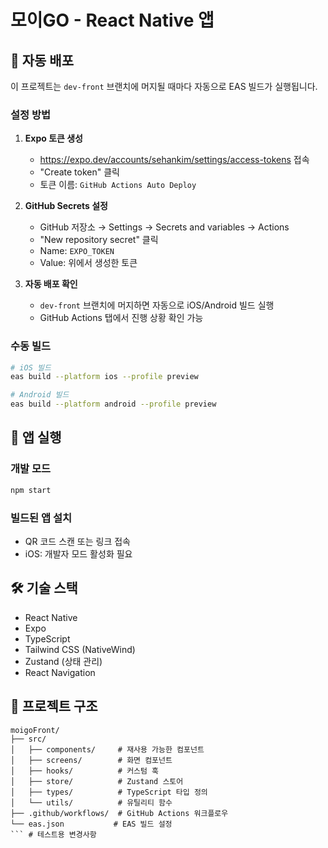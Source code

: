 # 모이GO - React Native 앱

## 🚀 자동 배포

이 프로젝트는 `dev-front` 브랜치에 머지될 때마다 자동으로 EAS 빌드가 실행됩니다.

### 설정 방법

1. **Expo 토큰 생성**
   - https://expo.dev/accounts/sehankim/settings/access-tokens 접속
   - "Create token" 클릭
   - 토큰 이름: `GitHub Actions Auto Deploy`

2. **GitHub Secrets 설정**
   - GitHub 저장소 → Settings → Secrets and variables → Actions
   - "New repository secret" 클릭
   - Name: `EXPO_TOKEN`
   - Value: 위에서 생성한 토큰

3. **자동 배포 확인**
   - `dev-front` 브랜치에 머지하면 자동으로 iOS/Android 빌드 실행
   - GitHub Actions 탭에서 진행 상황 확인 가능

### 수동 빌드

```bash
# iOS 빌드
eas build --platform ios --profile preview

# Android 빌드  
eas build --platform android --profile preview
```

## 📱 앱 실행

### 개발 모드
```bash
npm start
```

### 빌드된 앱 설치
- QR 코드 스캔 또는 링크 접속
- iOS: 개발자 모드 활성화 필요

## 🛠 기술 스택

- React Native
- Expo
- TypeScript
- Tailwind CSS (NativeWind)
- Zustand (상태 관리)
- React Navigation

## 📁 프로젝트 구조

```
moigoFront/
├── src/
│   ├── components/     # 재사용 가능한 컴포넌트
│   ├── screens/        # 화면 컴포넌트
│   ├── hooks/          # 커스텀 훅
│   ├── store/          # Zustand 스토어
│   ├── types/          # TypeScript 타입 정의
│   └── utils/          # 유틸리티 함수
├── .github/workflows/  # GitHub Actions 워크플로우
└── eas.json           # EAS 빌드 설정
``` # 테스트용 변경사항
